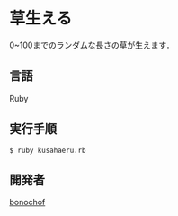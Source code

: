 # 草生える
0~100までのランダムな長さの草が生えます．

## 言語
Ruby

## 実行手順
```
$ ruby kusahaeru.rb
```

## 開発者
[bonochof](https://github.com/bonochof)

